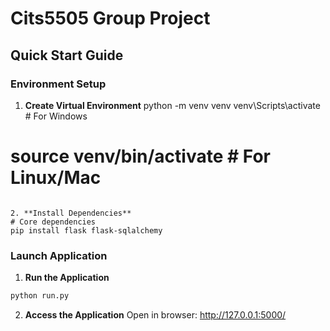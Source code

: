 # Cits5505 Group Project

## Quick Start Guide

### Environment Setup

1. **Create Virtual Environment**
python -m venv venv
venv\Scripts\activate  # For Windows
# source venv/bin/activate  # For Linux/Mac
```

2. **Install Dependencies**
# Core dependencies
pip install flask flask-sqlalchemy
```

### Launch Application

1. **Run the Application**
```bash
python run.py
```

2. **Access the Application**
Open in browser: http://127.0.0.1:5000/